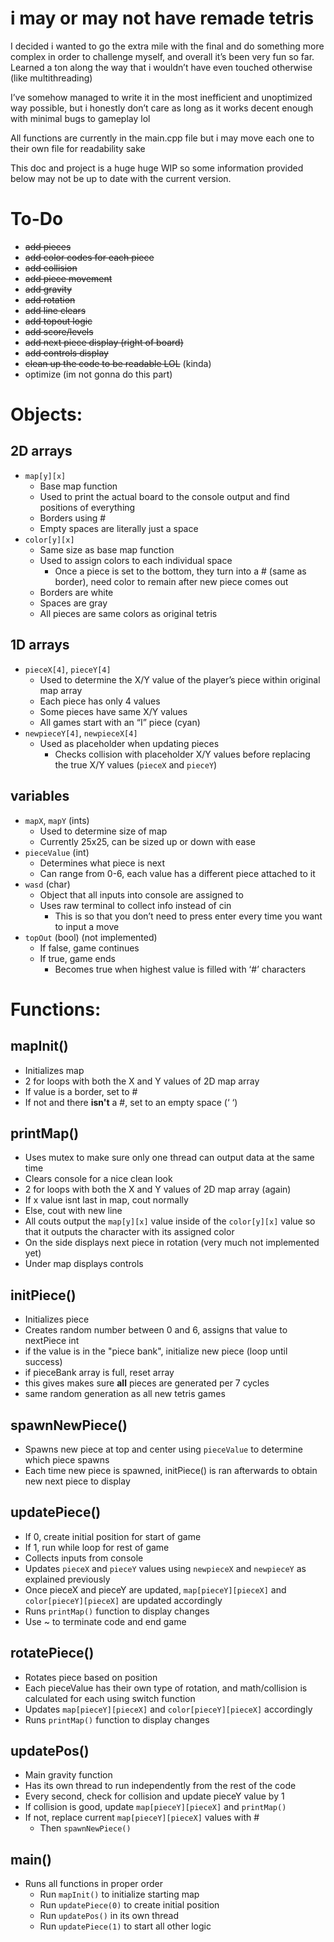 # i may or may not have remade tetris

I decided i wanted to go the extra mile with the final and do something more complex in order to challenge myself, and overall it’s been very fun so far. Learned a ton along the way that i wouldn’t have even touched otherwise (like multithreading)

I’ve somehow managed to write it in the most inefficient and unoptimized way possible, but i honestly don’t care as long as it works decent enough with minimal bugs to gameplay lol

All functions are currently in the main.cpp file but i may move each one to their own file for readability sake

This doc and project is a huge huge WIP so some information provided below may not be up to date with the current version.
# To-Do

- ~~add pieces~~ 
- ~~add color codes for each piece~~
- ~~add collision~~
- ~~add piece movement~~
- ~~add gravity~~
- ~~add rotation~~
- ~~add line clears~~
- ~~add topout logic~~
- ~~add score/levels~~
- ~~add next piece display (right of board)~~
- ~~add controls display~~
- ~~clean up the code to be readable LOL~~ (kinda)
- optimize (im not gonna do this part)

# Objects:

## 2D arrays

  * ```map[y][x]```
    * Base map function
    * Used to print the actual board to the console output and find positions of everything
    * Borders using #
    * Empty spaces are literally just a space
  * ```color[y][x]```
    * Same size as base map function
    * Used to assign colors to each individual space
      * Once a piece is set to the bottom, they turn into a # (same as border), need color to remain after new piece comes out
    * Borders are white
    * Spaces are gray
    * All pieces are same colors as original tetris

## 1D arrays
  * ```pieceX[4]```, ```pieceY[4]```
    * Used to determine the X/Y value of the player’s piece within original map array
    * Each piece has only 4 values
    * Some pieces have same X/Y values
    * All games start with an “I” piece (cyan)
  * ```newpieceY[4]```, ```newpieceX[4]```
    * Used as placeholder when updating pieces
        * Checks collision with placeholder X/Y values before replacing the true X/Y values (```pieceX``` and ```pieceY```)
## variables

   * ```mapX```, ```mapY``` (ints)
        * Used to determine size of map
        * Currently 25x25, can be sized up or down with ease
   * ```pieceValue``` (int)
        * Determines what piece is next
        * Can range from 0-6, each value has a different piece attached to it
   * ```wasd``` (char)
        * Object that all inputs into console are assigned to
        * Uses raw terminal to collect info instead of cin
            * This is so that you don’t need to press enter every time you want to input a move
   * ```topOut``` (bool) (not implemented)
        * If false, game continues
        * If true, game ends
            * Becomes true when highest value is filled with ‘#’ characters

# Functions:

## mapInit()

  * Initializes map
  * 2 for loops with both the X and Y values of 2D map array
  * If value is a border, set to #
  * If not and there **isn't** a #, set to an empty space (‘ ‘)

## printMap()

* Uses mutex to make sure only one thread can output data at the same time
* Clears console for a nice clean look
* 2 for loops with both the X and Y values of 2D map array (again)
* If x value isnt last in map, cout normally
* Else, cout with new line
* All couts output the ```map[y][x]``` value inside of the ```color[y][x]``` value so that it outputs the character with its assigned color
* On the side displays next piece in rotation (very much not implemented yet)
* Under map displays controls

## initPiece()

* Initializes piece
* Creates random number between 0 and 6, assigns that value to nextPiece int
* if the value is in the "piece bank", initialize new piece (loop until success)
* if pieceBank array is full, reset array
 * this gives makes sure **all** pieces are generated per 7 cycles
  * same random generation as all new tetris games

## spawnNewPiece() 
* Spawns new piece at top and center using ```pieceValue``` to determine which piece spawns
* Each time new piece is spawned, initPiece() is ran afterwards to obtain new next piece to display

## updatePiece()
* If 0, create initial position for start of game
* If 1, run while loop for rest of game
* Collects inputs from console
* Updates ```pieceX``` and ```pieceY``` values using ```newpieceX``` and ```newpieceY``` as explained previously
* Once pieceX and pieceY are updated, ```map[pieceY][pieceX]``` and ```color[pieceY][pieceX]``` are updated accordingly
* Runs ```printMap()``` function to display changes
* Use ~ to terminate code and end game

## rotatePiece()

* Rotates piece based on position
* Each pieceValue has their own type of rotation, and math/collision is calculated for each using switch function
* Updates ```map[pieceY][pieceX]``` and ```color[pieceY][pieceX]``` accordingly
* Runs ```printMap()``` function to display changes

## updatePos()

* Main gravity function
* Has its own thread to run independently from the rest of the code
* Every second, check for collision and update pieceY value by 1
* If collision is good, update ```map[pieceY][pieceX]``` and ```printMap()```
* If not, replace current ```map[pieceY][pieceX]``` values with #
    * Then ```spawnNewPiece()```

## main()

* Runs all functions in proper order
    * Run ```mapInit()``` to initialize starting map
    * Run ```updatePiece(0)``` to create initial position
    * Run ```updatePos()``` in its own thread
    * Run ```updatePiece(1)``` to start all other logic
